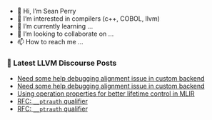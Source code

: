 - 👋 Hi, I’m Sean Perry
- 👀 I’m interested in compilers (c++, COBOL, llvm)
- 🌱 I’m currently learning ...
- 💞️ I’m looking to collaborate on ...
- 📫 How to reach me ...

<!---
s66perry/s66perry is a ✨ special ✨ repository because its `README.md` (this file) appears on your GitHub profile.
You can click the Preview link to take a look at your changes.
--->
### 📕 Latest LLVM Discourse Posts

<!-- DISCOURSE-LLVM:START -->
- [Need some help debugging alignment issue in custom backend](https://discourse.llvm.org/t/need-some-help-debugging-alignment-issue-in-custom-backend/80713#post_2)
- [Need some help debugging alignment issue in custom backend](https://discourse.llvm.org/t/need-some-help-debugging-alignment-issue-in-custom-backend/80713#post_1)
- [Using operation properties for better lifetime control in MLIR](https://discourse.llvm.org/t/using-operation-properties-for-better-lifetime-control-in-mlir/80711#post_1)
- [RFC: `__ptrauth` qualifier](https://discourse.llvm.org/t/rfc-ptrauth-qualifier/80710#post_2)
- [RFC: `__ptrauth` qualifier](https://discourse.llvm.org/t/rfc-ptrauth-qualifier/80710#post_1)
<!-- DISCOURSE-LLVM:END -->
